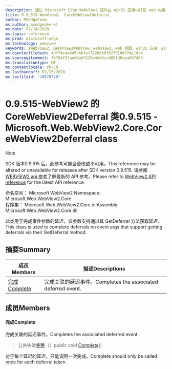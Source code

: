 ```yaml
---
description: 通过 Microsoft Edge WebView2 控件在 Win32 应用中托管 web 内容
title: 0.9.515-WebView2。 CoreWebView2Deferral
author: MSEdgeTeam
ms.author: msedgedevrel
ms.date: 07/14/2020
ms.topic: reference
ms.prod: microsoft-edge
ms.technology: webview
keywords: IWebView2、IWebView2WebView、webview2、web 视图、win32 应用、win32、edge、ICoreWebView2、ICoreWebView2Controller、浏览器控件、边缘 html
ms.openlocfilehash: 4df74c4a645b6bfa17228860f627910d374e19c4
ms.sourcegitcommit: f6764f57aed9ab7229e4eb6cc8851d0cea667403
ms.translationtype: MT
ms.contentlocale: zh-CN
ms.lasthandoff: 07/15/2020
ms.locfileid: "10878720"
---
```

# <span data-ttu-id="e9ee1-104">0.9.515-WebView2 的 CoreWebView2Deferral 类</span><span class="sxs-lookup"><span data-stu-id="e9ee1-104">0.9.515 - Microsoft.Web.WebView2.Core.CoreWebView2Deferral class</span></span> 

> [!NOTE]
> <span data-ttu-id="e9ee1-105">SDK 版本0.9.515 后，此参考可能会更改或不可用。</span><span class="sxs-lookup"><span data-stu-id="e9ee1-105">This reference may be altered or unavailable for releases after SDK version 0.9.515.</span></span> <span data-ttu-id="e9ee1-106">请参阅[WEBVIEW2 api 参考](../../../webview2-api-reference.md)了解最新的 API 参考。</span><span class="sxs-lookup"><span data-stu-id="e9ee1-106">Please refer to [WebView2 API reference](../../../webview2-api-reference.md) for the latest API reference.</span></span>

<span data-ttu-id="e9ee1-107">命名空间： Microsoft WebView2 </span><span class="sxs-lookup"><span data-stu-id="e9ee1-107">Namespace: Microsoft.Web.WebView2.Core</span></span>\
<span data-ttu-id="e9ee1-108">程序集： Microsoft.Web.WebView2.Core.dll</span><span class="sxs-lookup"><span data-stu-id="e9ee1-108">Assembly: Microsoft.Web.WebView2.Core.dll</span></span>

<span data-ttu-id="e9ee1-109">此类用于完成事件参数的延迟，该参数支持通过其 GetDeferral 方法获取延迟。</span><span class="sxs-lookup"><span data-stu-id="e9ee1-109">This class is used to complete deferrals on event args that support getting deferrals via their GetDeferral method.</span></span>

## <span data-ttu-id="e9ee1-110">摘要</span><span class="sxs-lookup"><span data-stu-id="e9ee1-110">Summary</span></span>

 <span data-ttu-id="e9ee1-111">成员</span><span class="sxs-lookup"><span data-stu-id="e9ee1-111">Members</span></span>                        | <span data-ttu-id="e9ee1-112">描述</span><span class="sxs-lookup"><span data-stu-id="e9ee1-112">Descriptions</span></span>
--------------------------------|---------------------------------------------
[<span data-ttu-id="e9ee1-113">完成</span><span class="sxs-lookup"><span data-stu-id="e9ee1-113">Complete</span></span>](#complete) | <span data-ttu-id="e9ee1-114">完成关联的延迟事件。</span><span class="sxs-lookup"><span data-stu-id="e9ee1-114">Completes the associated deferred event.</span></span>

## <span data-ttu-id="e9ee1-115">成员</span><span class="sxs-lookup"><span data-stu-id="e9ee1-115">Members</span></span>

#### <span data-ttu-id="e9ee1-116">完成</span><span class="sxs-lookup"><span data-stu-id="e9ee1-116">Complete</span></span> 

<span data-ttu-id="e9ee1-117">完成关联的延迟事件。</span><span class="sxs-lookup"><span data-stu-id="e9ee1-117">Completes the associated deferred event.</span></span>

> <span data-ttu-id="e9ee1-118">公共失效[完整](#complete)（）</span><span class="sxs-lookup"><span data-stu-id="e9ee1-118">public void [Complete](#complete)()</span></span>

<span data-ttu-id="e9ee1-119">对于每个延迟的延迟，只能调用一次完成。</span><span class="sxs-lookup"><span data-stu-id="e9ee1-119">Complete should only be called once for each deferral taken.</span></span>


